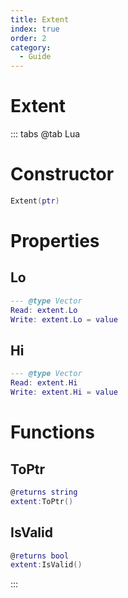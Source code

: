 ```yaml
---
title: Extent
index: true
order: 2
category:
  - Guide
---
```


# Extent

::: tabs
@tab Lua
# Constructor
```lua
Extent(ptr)
```
# Properties
## Lo 
```lua
--- @type Vector
Read: extent.Lo
Write: extent.Lo = value
```
## Hi 
```lua
--- @type Vector
Read: extent.Hi
Write: extent.Hi = value
```
# Functions
## ToPtr
```lua
@returns string
extent:ToPtr()
```
## IsValid
```lua
@returns bool
extent:IsValid()
```

:::